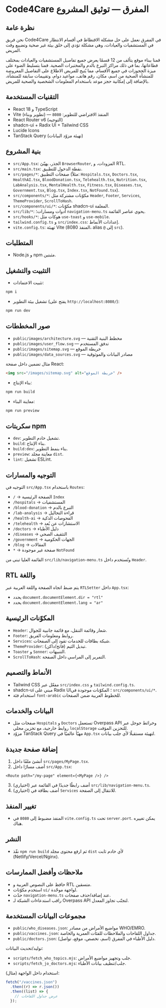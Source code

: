 # Code4Care المفرق — توثيق المشروع

## نظرة عامة

نحن فريق Code4Care في المفرق نعمل على حل مشكلة الاقتظاظ في أقسام الانتظار في المستشفيات والعيادات، وهي مشكلة تؤدي إلى خلق بيئة غير صحية وتضييع وقت المريض.

قمنا ببناء موقع يتألف من 12 قسمًا يعرض جميع تفاصيل المستشفيات والعيادات بمختلف قطاعاتها، بما في ذلك مراكز التبرع بالدم والمختبرات الصحية. قمنا بتسليط الضوء على ميزة الحجوزات في جميع الأقسام، مما يُتيح للمريض الاطلاع على التفاصيل المعروضة للمنشأة الصحية من اسم، مكان، رقم هاتف، مواعيد دوام، وتقييمات سابقة للمنشأة، بالإضافة إلى إمكانية حجز موعد باستخدام المعلومات الشخصية والصحية للمريض.

## التقنيات المستخدمة

- React 18 و TypeScript
- Vite (تطوير وبناء) — المنفذ الافتراضي للتطوير: `8080`
- React Router v6 (التوجيه)
- shadcn-ui + Radix UI + Tailwind CSS
- Lucide Icons
- TanStack Query (تهيئة مزوّد البيانات)

## بنية المشروع

- `src/App.tsx`: الجذر، يهيّئ `BrowserRouter`, المزودات، و RTL.
- `src/main.tsx`: نقطة الدخول للتطبيق.
- `src/pages/*`: صفحات التطبيق (مثلاً: `Hospitals.tsx`, `Doctors.tsx`, `HealthAI.tsx`, `BloodDonation.tsx`, `Telehealth.tsx`, `Nutrition.tsx`, `LabAnalysis.tsx`, `MentalHealth.tsx`, `Fitness.tsx`, `Diseases.tsx`, `Government.tsx`, `Blog.tsx`, `Index.tsx`, `NotFound.tsx`).
- `src/components/*`: مكوّنات مشتركة مثل `Header`, `Footer`, `Services`, `ThemeProvider`, `ScrollToHash`.
- `src/components/ui/*`: مكوّنات shadcn-ui المغلفة.
- `src/lib/*`: أدوات ومسارات؛ `navigation-menu.ts` يحوي عناصر القائمة.
- `src/hooks/*`: هوكات مثل `use-toast` و `use-mobile`.
- `tailwind.config.ts` و `src/index.css`: إعدادات الأنماط.
- `vite.config.ts`: تهيئة Vite (المنفذ 8080، alias `@` إلى `src`).

## المتطلبات

- Node.js و npm مثبتين.

## التثبيت والتشغيل

- تثبيت الاعتمادات:

```sh
npm i
```

- تشغيل بيئة التطوير (يفتح على `http://localhost:8080/`):

```sh
npm run dev
```

## صور المخططات

- `public/images/architecture.svg` — مخطط البنية التقنية
- `public/images/user_flow.svg` — تدفق المستخدم
- `public/images/sitemap.svg` — خريطة الموقع
- `public/images/data_sources.svg` — مصادر البيانات والموثوقية

مثال تضمين داخل صفحة React:

```html
<img src="/images/sitemap.svg" alt="خريطة الموقع" />
```

- بناء الإنتاج:

```sh
npm run build
```

- معاينة البناء:

```sh
npm run preview
```

## سكربتات npm

- `dev`: تشغيل خادم التطوير.
- `build`: بناء الإنتاج.
- `build:dev`: بناء بنمط التطوير.
- `preview`: معاينة مجلد `dist`.
- `lint`: تشغيل ESLint.

## التوجيه والمسارات

التوجيه في `src/App.tsx` باستخدام `Routes`:

- `/` → الصفحة الرئيسية `Index`
- `/hospitals` → المستشفيات
- `/blood-donation` → التبرع بالدم
- `/lab-analysis` → قراءة التحاليل
- `/health-ai` → الفحوصات الذكية
- `/telehealth` → الاستشارات عن بُعد
- `/doctors` → دليل الأطباء
- `/diseases` → التثقيف الصحي
- `/government` → الجهات الحكومية
- `/blog` → المقالات
- `*` → صفحة غير موجودة `NotFound`

القائمة العليا تبنى من `src/lib/navigation-menu.ts` وتُستخدم داخل `Header`.

## RTL واللغة

يتم ضبط اتجاه الصفحة واللغة العربية عبر `RTLSetter` داخل `App.tsx`:

- يحدد `document.documentElement.dir = "rtl"`
- يحدد `document.documentElement.lang = "ar"`

## المكوّنات الرئيسية

- `Header`: شعار وقائمة التنقل، مع قائمة جانبية للجوال.
- `Footer`: روابط ومعلومات الفريق.
- `Services`: شبكة بطاقات للخدمات تقود إلى الصفحات.
- `ThemeProvider`: تبديل الثيم (فاتح/داكن).
- `Toaster` و `Sonner`: التنبيهات.
- `ScrollToHash`: التمرير إلى المراسي داخل الصفحة.

## الأنماط والتصميم

- Tailwind CSS مفعّل عبر `src/index.css` و `tailwind.config.ts`.
- shadcn-ui مبني على Radix UI؛ المكوّنات موجودة في `src/components/ui/*`.
- استخدام فئة `font-arabic` للخطوط العربية ضمن الصفحات.

## البيانات والخدمات

- صفحات مثل `Hospitals` و `Doctors` تستعمل Overpass API وخرائط جوجل عبر روابط خارجية، مع تخزين محلي `localStorage` للتخزين المؤقت.
- مزوّد TanStack Query مهيّأ عالميًا في `App.tsx` لتهيئة مستقبلًا لأي جلب بيانات.

## إضافة صفحة جديدة

1. أنشئ ملفًا داخل `src/pages/MyPage.tsx`.
2. أضف مسارًا داخل `src/App.tsx`:

```tsx
<Route path="/my-page" element={<MyPage />} />
```

3. (اختياري) أضف رابطًا جديدًا في القائمة عبر `src/lib/navigation-menu.ts`.
4. (اختياري) أضف بطاقة في `Services` للانتقال إلى الصفحة.

## تغيير المنفذ

- المنفذ مضبوط إلى `8080` في `vite.config.ts` تحت `server.port`. يمكن تغييره هناك.

## النشر

- نفّذ `npm run build` ثم ارفع محتوى مجلد `dist` لأي خادم ثابت (Netlify/Vercel/Nginx).

## ملاحظات وأفضل الممارسات

- حافظ على النصوص العربية و RTL متسقين.
- استخدم مكوّنات `ui/` لواجهة موحّدة.
- حدّث `navigation-menu.ts` عند إضافة/حذف صفحات.
- راقب استدعاءات الشبكة لـ Overpass API لتجنّب تجاوز المعدل.

## مجموعات البيانات المستخدمة

- `public/who_diseases.json`: مواضيع الأمراض من مصادر WHO/EMRO.
- `public/vaccines.json`: جداول اللقاحات والملاحظات للفئات العمرية والخاصة.
- `public/doctors.json`: دليل الأطباء في المفرق (اسم، تخصص، موقع، تواصل).

توليد/تحديث البيانات:

- `scripts/fetch_who_topics.mjs`: جلب وتجهيز مواضيع الأمراض.
- `scripts/fetch_jo_doctors.mjs`: جلب/تنظيف بيانات الأطباء.

استخدام داخل الواجهة (مثال):

```ts
fetch("/vaccines.json")
  .then((r) => r.json())
  .then((list) => {
    // عرض جداول اللقاحات
  });
```